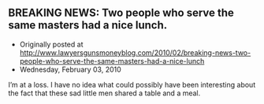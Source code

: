 ## BREAKING NEWS: Two people who serve the same masters had a nice lunch.

 * Originally posted at http://www.lawyersgunsmoneyblog.com/2010/02/breaking-news-two-people-who-serve-the-same-masters-had-a-nice-lunch
 * Wednesday, February 03, 2010

I’m at a loss.  I have no idea what could possibly have been interesting about the fact that these sad little men shared a table and a meal.